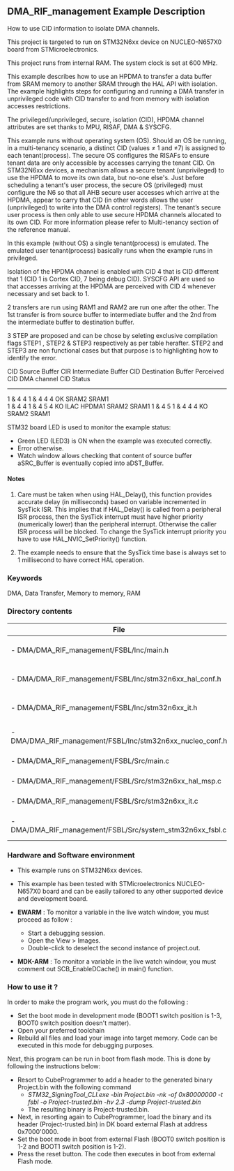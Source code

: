 ## <b>DMA_RIF_management Example Description</b>

How to use CID information to isolate DMA channels.

This project is targeted to run on STM32N6xx device on NUCLEO-N657X0 board from STMicroelectronics.

This project runs from internal RAM. The system clock is set at 600 MHz.

This example describes how to use an HPDMA to transfer a data buffer from SRAM memory to another 
SRAM through the HAL API with isolation. The example highlights steps for configuring and running
a DMA transfer in unprivileged code with CID transfer to and from memory with isolation accesses restrictions.

The privileged/unprivileged, secure, isolation (CID), HPDMA channel attributes 
are set thanks to MPU, RISAF, DMA & SYSCFG. 

This example runs without operating system (OS). Should an OS be running, in a multi-tenancy scenario, 
a distinct CID (values ≠ 1 and ≠7) is assigned to each tenant(process). 
The secure OS configures the RISAFs to ensure tenant data are only accessible by
accesses carrying the tenant CID. 
On STM32N6xx devices, a mechanism allows a secure tenant (unprivileged) to use the HPDMA to move
its own data, but no-one else's. Just before scheduling a tenant's user process, 
the secure OS (privileged) must configure the N6 so that all AHB secure user accesses
which arrive at the HPDMA, appear to carry that CID 
(in other words allows the user (unprivileged) to write into the DMA control registers).
The tenant’s secure user process is then only able to use secure HPDMA channels allocated to its own CID.
For more information please refer to Multi-tenancy section of the reference manual.

In this example (without OS) a single tenant(process) is emulated.
The emulated user tenant(process) basically runs when the example runs in privileged.

Isolation of the HPDMA channel is enabled with CID 4 that is CID different that 1 
(CID 1 is Cortex CID, 7 being debug CID). SYSCFG API are used so that accesses arriving at the HPDMA 
are perceived with CID 4 whenever necessary and set back to 1.

2 transfers are run using RAM1 and RAM2 are run one after the other.
The 1st transfer is from source buffer to intermediate buffer
and the 2nd from the intermediate buffer to destination buffer.

3 STEP are proposed and can be chose by seleting exclusive compilation flags STEP1
, STEP2 & STEP3 respectively as per table herafter.
STEP2 and STEP3 are non functional cases but that purpose is to highlighting
how to identify the error.

  CID Source Buffer CIR Intermediate Buffer CID Destination Buffer Perceived CID DMA channel CID Status
  ----------------- ----------------------- ---------------------- ------------- --------------- --------------
  1 & 4             4                       1 & 4                  4             4               OK
  SRAM2             SRAM1   
  1 & 4             4                       1 & 4                  5             4               KO ILAC HPDMA1
  SRAM2             SRAM1
  1 & 4             5                       1 & 4                  4             4               KO
  SRAM2             SRAM1  


STM32 board LED is used to monitor the example status:
  - Green LED (LED3) is ON when the example was executed correctly.
  - Error otherwise.
  - Watch window allows checking that content of source buffer aSRC_Buffer
    is eventually copied into aDST_Buffer.

#### <b>Notes</b>

 1. Care must be taken when using HAL_Delay(), this function provides accurate delay (in milliseconds)
    based on variable incremented in SysTick ISR. This implies that if HAL_Delay() is called from
    a peripheral ISR process, then the SysTick interrupt must have higher priority (numerically lower)
    than the peripheral interrupt. Otherwise the caller ISR process will be blocked.
    To change the SysTick interrupt priority you have to use HAL_NVIC_SetPriority() function.

 2. The example needs to ensure that the SysTick time base is always set to 1 millisecond
    to have correct HAL operation.

### <b>Keywords</b>

  DMA, Data Transfer, Memory to memory, RAM

### <b>Directory contents</b>

File | Description
 --- | ---
      - DMA/DMA_RIF_management/FSBL/Inc/main.h                   | Header for main.c module
      - DMA/DMA_RIF_management/FSBL/Inc/stm32n6xx_hal_conf.h     | HAL configuration file
      - DMA/DMA_RIF_management/FSBL/Inc/stm32n6xx_it.h           | Interrupt handlers header file
      - DMA/DMA_RIF_management/FSBL/Inc/stm32n6xx_nucleo_conf.h  | BSP configuration file
      - DMA/DMA_RIF_management/FSBL/Src/main.c                   | Main program
      - DMA/DMA_RIF_management/FSBL/Src/stm32n6xx_hal_msp.c      | HAL MSP module
      - DMA/DMA_RIF_management/FSBL/Src/stm32n6xx_it.c           | Interrupt handlers
      - DMA/DMA_RIF_management/FSBL/Src/system_stm32n6xx_fsbl.c  | STM32N6xx system source file

### <b>Hardware and Software environment</b>

  - This example runs on STM32N6xx devices.

  - This example has been tested with STMicroelectronics NUCLEO-N657X0
    board and can be easily tailored to any other supported device
    and development board.

  - **EWARM** : To monitor a variable in the live watch window, you must proceed as follow :
    - Start a debugging session.
    - Open the View > Images.
    - Double-click to deselect the second instance of project.out.

  - **MDK-ARM** : To monitor a variable in the live watch window, you must comment out SCB_EnableDCache() in main() function.

### <b>How to use it ?</b>

In order to make the program work, you must do the following :

- Set the boot mode in development mode (BOOT1 switch position is 1-3, BOOT0 switch position doesn't matter).
- Open your preferred toolchain
- Rebuild all files and load your image into target memory. Code can be executed in this mode for debugging purposes.

Next, this program can be run in boot from flash mode. This is done by following the instructions below:

 - Resort to CubeProgrammer to add a header to the generated binary Project.bin with the following command
   - *STM32_SigningTool_CLI.exe -bin Project.bin -nk -of 0x80000000 -t fsbl -o Project-trusted.bin -hv 2.3 -dump Project-trusted.bin*
   - The resulting binary is Project-trusted.bin.
- Next, in resorting again to CubeProgrammer, load the binary and its header (Project-trusted.bin) in DK board external Flash at address 0x7000'0000.
- Set the boot mode in boot from external Flash (BOOT0 switch position is 1-2 and BOOT1 switch position is 1-2).
- Press the reset button. The code then executes in boot from external Flash mode.

